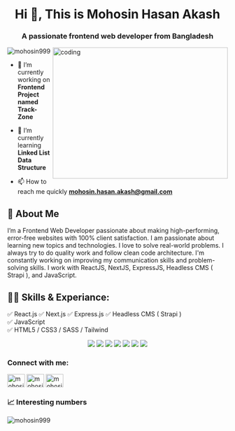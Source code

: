 <h1 align="center">Hi 👋, This is Mohosin Hasan Akash</h1>
<h3 align="center">A passionate frontend web developer from Bangladesh</h3>
<img align="right" alt="coding" width="400" height="300" src="https://raw.githubusercontent.com/hasibul-hasan-shuvo/hasibul-hasan-shuvo/main/images/coding-boy.gif" >


<p align="left"> <img src="https://komarev.com/ghpvc/?username=mohosin999&label=Profile%20views&color=0e75b6&style=flat" alt="mohosin999" /> </p>

- 🔭 I’m currently working on **Frontend Project named Track-Zone**

- 🌱 I’m currently learning **Linked List Data Structure**

- 📫 How to reach me quickly **mohosin.hasan.akash@gmail.com**


## 🚀 About Me
I’m a Frontend Web Developer passionate about making high-performing, error-free websites with 100% client satisfaction. I am passionate about learning new topics and technologies. I love to solve real-world problems. I always try to do quality work and follow clean code architecture. I'm constantly working on improving my communication skills and problem-solving skills. I work with ReactJS, NextJS, ExpressJS, Headless CMS ( Strapi ), and JavaScript. 


## 👨‍💻 Skills & Experiance: 
✅ React.js <be>
✅ Next.js <be>
✅ Express.js <be>
✅ Headless CMS ( Strapi ) <br>
✅ JavaScript <br>
✅ HTML5 / CSS3 / SASS / Tailwind<br>

<div align="center">
  <img src="https://img.shields.io/badge/-HTML-cyan?style=for-the-badge&logo=html5&logoColor=white&labelColor=black">
  <img src="https://img.shields.io/badge/-CSS-brightgreen?style=for-the-badge&logo=css3&logoColor=white&labelColor=black">
  <img src="https://img.shields.io/badge/-JavaScript-purple?style=for-the-badge&logo=javascript&logoColor=white&labelColor=black">
  <img src="https://img.shields.io/badge/-JavaScript-blue?style=for-the-badge&logo=javascript&logoColor=yellow&labelColor=black">
  <img src="https://img.shields.io/badge/-React-informational?style=for-the-badge&logo=React&logoColor=white&labelColor=black">
  <img src="https://img.shields.io/badge/-Next.js-informational?style=for-the-badge&logo=Next.js&logoColor=white&labelColor=black">
  <img src="https://img.shields.io/badge/-Express.js-brightgreen?style=for-the-badge&logo=Node.js&logoColor=white&labelColor=black">
</div>


<h3 align="left">Connect with me:</h3>
<p align="left">
  <a href="https://www.facebook.com/mohosinh99" target="blank"><img align="center" src="https://raw.githubusercontent.com/rahuldkjain/github-profile-readme-generator/master/src/images/icons/Social/facebook.svg" alt="mohosinh99" height="30" width="40" /></a>
  <a href="https://www.linkedin.com/in/mohosinh99/" target="blank"><img align="center" src="https://upload.wikimedia.org/wikipedia/commons/c/ca/LinkedIn_logo_initials.png" alt="mohosinh99" height="30" width="40" /></a>
  <a href="https://twitter.com/mohosinh99" target="blank"><img align="center" src="https://raw.githubusercontent.com/rahuldkjain/github-profile-readme-generator/master/src/images/icons/Social/twitter.svg" alt="mohosinh99" height="30" width="40" /></a>
</p>


<h3>📈 Interesting numbers</h3>

<p><img align="left" src="https://github-readme-stats.vercel.app/api/top-langs?username=mohosin999&show_icons=true&locale=en&layout=compact" alt="mohosin999" /></p>
<!--
<p>&nbsp;<img align="center" src="https://github-readme-stats.vercel.app/api?username=mohosin999&show_icons=true&locale=en" alt="mohosin999" /></p> -->
<!--
<p><img align="center" src="https://github-readme-streak-stats.herokuapp.com/?user=mohosin999&" alt="mohosin999" /></p> -->

